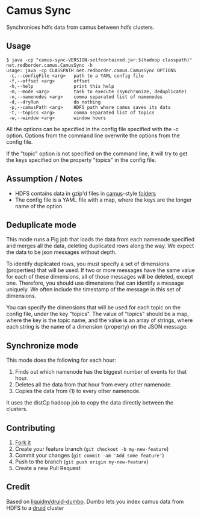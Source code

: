 # Camus Sync

Synchronices hdfs data from camus between hdfs clusters.

## Usage

```
$ java -cp "camus-sync-VERSION-selfcontained.jar:$(hadoop classpath)" net.redborder.camus.CamusSync -h
usage: java -cp CLASSPATH net.redborder.camus.CamusSync OPTIONS
 -c,--configFile <arg>   path to a YAML config file
 -f,--offset <arg>       offset
 -h,--help               print this help
 -m,--mode <arg>         task to execute (synchronize, deduplicate)
 -n,--namenodes <arg>    comma separated list of namenodes
 -d,--dryRun             do nothing
 -p,--camusPath <arg>    HDFS path where camus saves its data
 -t,--topics <arg>       comma separated list of topics
 -w,--window <arg>       window hours
```

All the options can be specified in the config file specified with the -c option. Options from the
command line overwrite the options from the config file.

If the "topic" option is not specified on the command line, it will try to get the keys specified on the
property "topics" in the config file.

## Assumption / Notes

* HDFS contains data in gzip'd files in [camus](https://github.com/linkedin/camus)-style [folders](https://github.com/liquidm/druid-dumbo/blob/master/lib/dumbo/firehose/hdfs.rb#L65)
* The config file is a YAML file with a map, where the keys are the longer name of the option

## Deduplicate mode

This mode runs a Pig job that loads the data from each namenode specified and merges all the data, deleting
duplicated rows along the way. We expect the data to be json messages without depth.

To identify duplicated rows, you must specify a set of dimensions (properties) that will be used. If two or more
messages have the same value for each of these dimensions, all of those messages will be deleted, except one. Therefore,
you should use dimensions that can identify a message uniquely. We often include the timestamp of the message in this set
of dimensions.

You can specify the dimensions that will be used for each topic on the config file, under the key "topics".
The value of "topics" should be a map, where the key is the topic name, and the value is an array of strings, where
each string is the name of a dimension (property) on the JSON message.

## Synchronize mode

This mode does the following for each hour:
1. Finds out which namenode has the biggest number of events for that hour.
2. Deletes all the data from that hour from every other namenode.
3. Copies the data from (1) to every other namenode.

It uses the distCp hadoop job to copy the data directly between the clusters.

## Contributing

1. [Fork it](https://github.com/redborder/camus-sync/fork)
2. Create your feature branch (`git checkout -b my-new-feature`)
3. Commit your changes (`git commit -am 'Add some feature'`)
4. Push to the branch (`git push origin my-new-feature`)
5. Create a new Pull Request

## Credit

Based on [liquidm/druid-dumbo](https://github.com/redborder/druid-dumbo).
Dumbo lets you index camus data from HDFS to a [druid](http://www.druid.io) cluster
